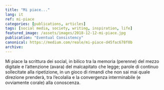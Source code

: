 ```yaml
---
title: "Mi piace..."
lang: it
ref: mi-piace
categories: [publications, articles]
tags: [social media, society, writing, inspiration, life]
featured_image: /assets/images/2018-12-12-mi-piace.jpg
publication: "Eventual Consistency"
canonical: https://medium.com/reale/mi-piace-d45fac678f0b
archive:
---
```


Mi piace la scrittura dei social, in bilico tra la memoria (perenne) del mezzo digitale e l’attenzione (avara) del malcapitato che legge; parole di continuo sollecitate alla ripetizione, in un gioco di rimandi che non sai mai quale direzione prenderà, tra l’ecolalia e la convergenza interminabile (e ovviamente corale) alla conoscenza.
